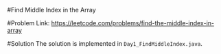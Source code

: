 #Find Middle Index in the Array

#Problem Link: https://leetcode.com/problems/find-the-middle-index-in-array

#Solution
The solution is implemented in `Day1_FindMiddleIndex.java`.